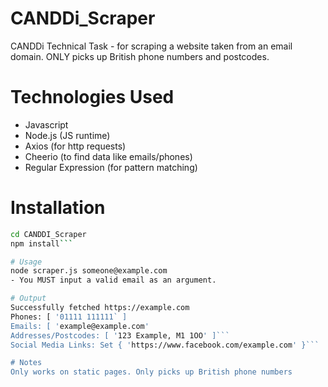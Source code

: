 # CANDDi_Scraper
CANDDi Technical Task - for scraping a website taken from an email domain. ONLY picks up British phone numbers and postcodes.

# Technologies Used
- Javascript
- Node.js (JS runtime)
- Axios (for http requests)
- Cheerio (to find data like emails/phones)
- Regular Expression (for pattern matching)

# Installation
```bash git clone https://github.com/piousity/CANDDI_Scraper.git
cd CANDDI_Scraper
npm install```

# Usage
node scraper.js someone@example.com
- You MUST input a valid email as an argument.

# Output
Successfully fetched https://example.com
Phones: [ '01111 111111` ]
Emails: [ 'example@example.com' 
Addresses/Postcodes: [ '123 Example, M1 1OO' ]```
Social Media Links: Set { 'https://www.facebook.com/example.com' }```

# Notes
Only works on static pages. Only picks up British phone numbers
